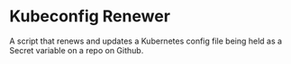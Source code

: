 # Kubeconfig Renewer

A script that renews and updates a Kubernetes config file being held as a Secret variable on a repo on Github.  

